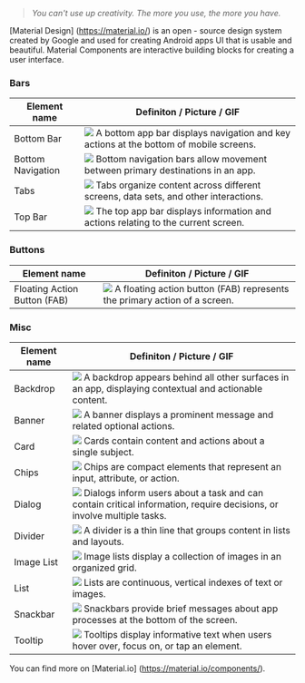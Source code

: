 > *You can't use up creativity. The more you use, the more you have.*

[Material Design] (https://material.io/) is an open - source design system created by Google and used for creating Android apps UI that is usable and beautiful. Material Components are interactive building blocks for creating a user interface.

### Bars

Element name | Definiton / Picture / GIF 
-----|-----------
Bottom Bar| ![](/img/Bottom_Bar.png) A bottom app bar displays navigation and key actions at the bottom of mobile screens.
Bottom Navigation| ![](/img/Bottom_Navigation.png) Bottom navigation bars allow movement between primary destinations in an app.
Tabs| ![](/img/Tabs.png) Tabs organize content across different screens, data sets, and other interactions.
Top Bar| ![](/img/Top_Bar.png) The top app bar displays information and actions relating to the current screen.

### Buttons

Element name | Definiton / Picture / GIF 
-----|-----------
Floating Action Button (FAB)| ![](/img/Floating_Action_Button.png) A floating action button (FAB) represents the primary action of a screen.

### Misc

Element name | Definiton / Picture / GIF 
-----|-----------
Backdrop| ![](/img/Backdrop.png) A backdrop appears behind all other surfaces in an app, displaying contextual and actionable content.
Banner| ![](/img/Banner.png) A banner displays a prominent message and related optional actions.
Card| ![](/img/Cards.png) Cards contain content and actions about a single subject.
Chips| ![](/img/Chips.png) Chips are compact elements that represent an input, attribute, or action.
Dialog| ![](/img/Dialog.png) Dialogs inform users about a task and can contain critical information, require decisions, or involve multiple tasks.
Divider| ![](/img/Divider.png) A divider is a thin line that groups content in lists and layouts.
Image List| ![](/img/Image_List.png) Image lists display a collection of images in an organized grid.
List| ![](/img/Lists.png) Lists are continuous, vertical indexes of text or images.
Snackbar| ![](/img/Snackbars.png) Snackbars provide brief messages about app processes at the bottom of the screen.
Tooltip| ![](/img/Tooltips.png) Tooltips display informative text when users hover over, focus on, or tap an element.

You can find more on [Material.io] (https://material.io/components/).
